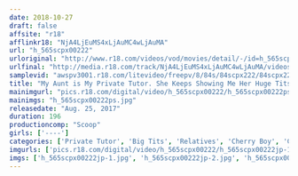 ```yaml
---
date: 2018-10-27
draft: false
affsite: "r18"
afflinkr18: "NjA4LjEuMS4xLjAuMC4wLjAuMA"
url: "h_565scpx00222"
urloriginal: "http://www.r18.com/videos/vod/movies/detail/-/id=h_565scpx00222"
urlfinal: "http://media.r18.com/track/NjA4LjEuMS4xLjAuMC4wLjAuMA/videos/vod/movies/detail/-/id=h_565scpx00222"
samplevid: "awspv3001.r18.com/litevideo/freepv/8/84s/84scpx222/84scpx222_dmb_w.mp4"
title: "My Aunt is My Private Tutor. She Keeps Showing Me Her Huge Tits Without Thinking, So I Got Hard and Asked Her to be My Privates' Tutor. She Rubs Me So the Blood Can Go Back to My Brain, But Now I Gotta Shoot a Load in Her Pussy!"
mainimgurl: "pics.r18.com/digital/video/h_565scpx00222/h_565scpx00222ps.jpg"
mainimgs: "h_565scpx00222ps.jpg"
releasedate: "Aug. 25, 2017"
duration: 196
productioncomp: "Scoop"
girls: ['----']
categories: ['Private Tutor', 'Big Tits', 'Relatives', 'Cherry Boy', 'Cowgirl', 'Creampie', 'Hi-Def']
imgurls: ['pics.r18.com/digital/video/h_565scpx00222/h_565scpx00222jp-1.jpg', 'pics.r18.com/digital/video/h_565scpx00222/h_565scpx00222jp-2.jpg', 'pics.r18.com/digital/video/h_565scpx00222/h_565scpx00222jp-3.jpg', 'pics.r18.com/digital/video/h_565scpx00222/h_565scpx00222jp-4.jpg', 'pics.r18.com/digital/video/h_565scpx00222/h_565scpx00222jp-5.jpg', 'pics.r18.com/digital/video/h_565scpx00222/h_565scpx00222jp-6.jpg', 'pics.r18.com/digital/video/h_565scpx00222/h_565scpx00222jp-7.jpg', 'pics.r18.com/digital/video/h_565scpx00222/h_565scpx00222jp-8.jpg', 'pics.r18.com/digital/video/h_565scpx00222/h_565scpx00222jp-9.jpg', 'pics.r18.com/digital/video/h_565scpx00222/h_565scpx00222jp-10.jpg', 'pics.r18.com/digital/video/h_565scpx00222/h_565scpx00222jp-11.jpg', 'pics.r18.com/digital/video/h_565scpx00222/h_565scpx00222jp-12.jpg', 'pics.r18.com/digital/video/h_565scpx00222/h_565scpx00222jp-13.jpg', 'pics.r18.com/digital/video/h_565scpx00222/h_565scpx00222jp-14.jpg', 'pics.r18.com/digital/video/h_565scpx00222/h_565scpx00222jp-15.jpg', 'pics.r18.com/digital/video/h_565scpx00222/h_565scpx00222jp-16.jpg', 'pics.r18.com/digital/video/h_565scpx00222/h_565scpx00222jp-17.jpg', 'pics.r18.com/digital/video/h_565scpx00222/h_565scpx00222jp-18.jpg', 'pics.r18.com/digital/video/h_565scpx00222/h_565scpx00222jp-19.jpg', 'pics.r18.com/digital/video/h_565scpx00222/h_565scpx00222jp-20.jpg']
imgs: ['h_565scpx00222jp-1.jpg', 'h_565scpx00222jp-2.jpg', 'h_565scpx00222jp-3.jpg', 'h_565scpx00222jp-4.jpg', 'h_565scpx00222jp-5.jpg', 'h_565scpx00222jp-6.jpg', 'h_565scpx00222jp-7.jpg', 'h_565scpx00222jp-8.jpg', 'h_565scpx00222jp-9.jpg', 'h_565scpx00222jp-10.jpg', 'h_565scpx00222jp-11.jpg', 'h_565scpx00222jp-12.jpg', 'h_565scpx00222jp-13.jpg', 'h_565scpx00222jp-14.jpg', 'h_565scpx00222jp-15.jpg', 'h_565scpx00222jp-16.jpg', 'h_565scpx00222jp-17.jpg', 'h_565scpx00222jp-18.jpg', 'h_565scpx00222jp-19.jpg', 'h_565scpx00222jp-20.jpg']
---
```

